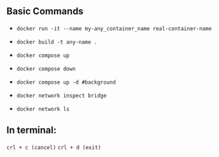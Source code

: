 ## Basic Commands

- ```docker run -it --name my-any_container_name real-container-name```

- ```docker build -t any-name .```
- ```docker compose up```
- ```docker compose down```
- ```docker compose up -d #background```


- ```docker network inspect bridge``` 
- ```docker network ls```

## In terminal: 


```crl + c (cancel)```
```crl + d (exit)```